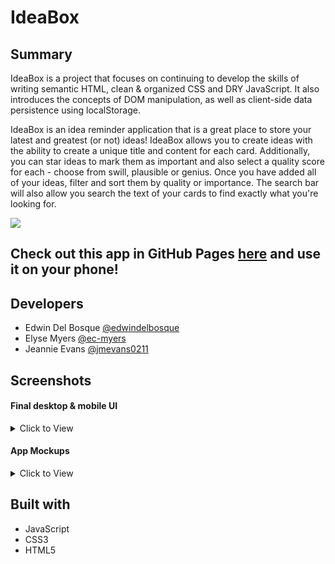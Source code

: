 # IdeaBox

## Summary
IdeaBox is a project that focuses on continuing to develop the skills of writing semantic HTML, clean & organized CSS and DRY JavaScript. It also introduces the concepts of DOM manipulation, as well as client-side data persistence using localStorage.

IdeaBox is an idea reminder application that is a great place to store your latest and greatest (or not) ideas! IdeaBox allows you to create ideas with the ability to create a unique title and content for each card. Additionally, you can star ideas to mark them as important and also select a quality score for each - choose from swill, plausible or genius. Once you have added all of your ideas, filter and sort them by quality or importance. The search bar will also allow you search the text of your cards to find exactly what you're looking for.

![](https://user-images.githubusercontent.com/47042400/61827176-3520b300-ae21-11e9-980b-83bb9f1ff190.png) 

## Check out this app in GitHub Pages [here](https://edwindelbosque.github.io/IdeaBox/) and use it on your phone!

## Developers

- Edwin Del Bosque [@edwindelbosque](github.com/edwindelbosque)
- Elyse Myers [@ec-myers](github.com/ec-myers)
- Jeannie Evans [@jmevans0211](github.com/jmevans0211)

## Screenshots

#### Final desktop & mobile UI
<details>
  <summary> Click to View </summary>
  
![](https://user-images.githubusercontent.com/47042400/61827176-3520b300-ae21-11e9-980b-83bb9f1ff190.png) 

![](https://user-images.githubusercontent.com/47042400/61827229-4c5fa080-ae21-11e9-927e-ff1055ad4b48.png)

![](https://user-images.githubusercontent.com/47042400/61827227-49fd4680-ae21-11e9-86a3-7d283c244de5.png)
  
 </details>
 
 #### App Mockups
<details>
  <summary> Click to View </summary>
  
![](https://frontend.turing.io/assets/images/projects/ideabox/ideabox-redux-01.jpg) 
  
![](https://frontend.turing.io/assets/images/projects/ideabox/ideabox-redux-02.jpg)
</details>
 
 ## Built with

- JavaScript
- CSS3
- HTML5
